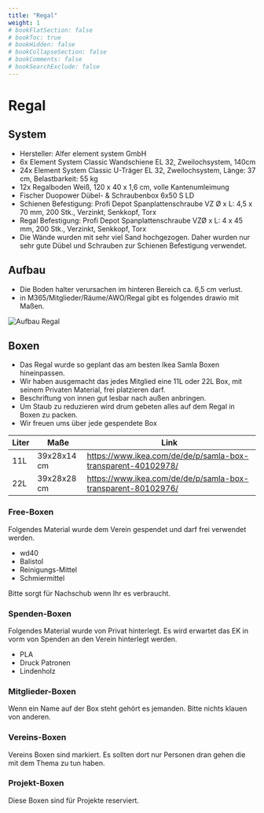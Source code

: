```yaml
---
title: "Regal"
weight: 1
# bookFlatSection: false
# bookToc: true
# bookHidden: false
# bookCollapseSection: false
# bookComments: false
# bookSearchExclude: false
---
```


# Regal

## System

- Hersteller: Alfer element system GmbH
- 6x Element System Classic Wandschiene EL 32, Zweilochsystem, 140cm
- 24x Element System Classic U-Träger EL 32, Zweilochsystem, Länge: 37 cm, Belastbarkeit: 55 kg
- 12x Regalboden Weiß, 120 x 40 x 1,6 cm, volle Kantenumleimung
- Fischer Duopower Dübel- & Schraubenbox 6x50 S LD
- Schienen Befestigung: Profi Depot Spanplattenschraube VZ Ø x L: 4,5 x 70 mm, 200 Stk., Verzinkt, Senkkopf, Torx
- Regal Befestigung: Profi Depot Spanplattenschraube VZØ x L: 4 x 45 mm, 200 Stk., Verzinkt, Senkkopf, Torx
- Die Wände wurden mit sehr viel Sand hochgezogen. Daher wurden nur sehr gute Dübel und Schrauben zur Schienen Befestigung verwendet.

## Aufbau

- Die Boden halter verursachen im hinteren Bereich ca. 6,5 cm verlust.
- in M365/Mitglieder/Räume/AWO/Regal gibt es folgendes drawio mit Maßen.

![Aufbau Regal](/images/werkstatt/regal.png)

## Boxen

- Das Regal wurde so geplant das am besten Ikea Samla Boxen hineinpassen.
- Wir haben ausgemacht das jedes Mitglied eine 11L oder 22L Box, mit seinem Privaten Material, frei platzieren darf.
- Beschriftung von innen gut lesbar nach außen anbringen.
- Um Staub zu reduzieren wird drum gebeten alles auf dem Regal in Boxen zu packen.
- Wir freuen ums über jede gespendete Box

|Liter|Maße|Link|
|--|--|--|
|11L | 39x28x14 cm | https://www.ikea.com/de/de/p/samla-box-transparent-40102978/ |
|22L | 39x28x28 cm | https://www.ikea.com/de/de/p/samla-box-transparent-80102976/ |

### Free-Boxen

Folgendes Material wurde dem Verein gespendet und darf frei verwendet werden.

- wd40
- Balistol
- Reinigungs-Mittel
- Schmiermittel

Bitte sorgt für Nachschub wenn Ihr es verbraucht.

### Spenden-Boxen

Folgendes Material wurde von Privat hinterlegt. Es wird erwartet das EK in vorm von Spenden an den Verein hinterlegt werden.

- PLA
- Druck Patronen
- Lindenholz

### Mitglieder-Boxen

Wenn ein Name auf der Box steht gehört es jemanden. Bitte nichts klauen von anderen.

### Vereins-Boxen

Vereins Boxen sind markiert. Es sollten dort nur Personen dran gehen die mit dem Thema zu tun haben.

### Projekt-Boxen

Diese Boxen sind für Projekte reserviert.
